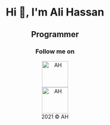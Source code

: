 <h1 align="center">Hi 👋, I'm Ali Hassan</h1>
<h2 align="center">Programmer</h2>
<h3 align="center">Follow me on</h3>
<p align="center">
    <a href="https://twitter.com/alihsn12r" target="_blank" alt="alihsn12r"><img src="https://alihassan12r.github.io/alihsn.github.io/assets/images/ic_twitter.svg" width="70" title="AH"></a><br/>
    <a href="https://alihassan12r.github.io/alihsn.github.io/" target="_blank" alt="AH"><img src="https://alihassan12r.github.io/alihsn.github.io/assets/images/ah.png" width="70" title="AH"></a><br/>
    2021 © AH <br/>
</p>
